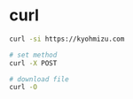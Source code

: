# curl

```bash
curl -si https://kyohmizu.com

# set method
curl -X POST

# download file
curl -O
```

